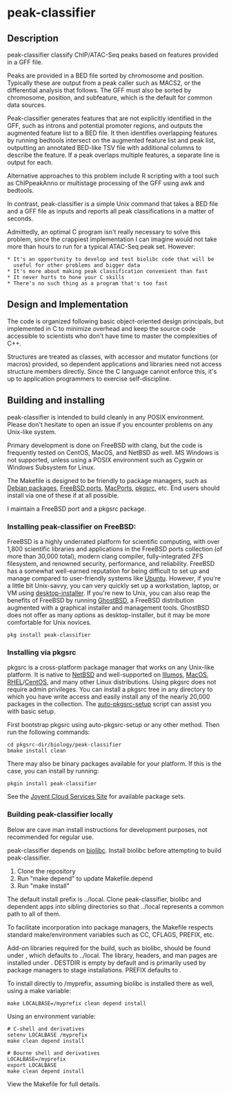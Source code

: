 # peak-classifier

## Description

peak-classifier classify ChIP/ATAC-Seq peaks based on features provided in
a GFF file.

Peaks are provided in a BED file sorted by chromosome and position.  Typically
these are output from a peak caller such as MACS2, or the differential
analysis that follows.  The GFF must also be sorted by chromosome, position,
and subfeature, which is the default for common data sources.

Peak-classifier generates features that are not explicitly identified in the
GFF, such as introns and potential promoter regions, and outputs the augmented
feature list to a BED file.  It then identifies overlapping features by
running bedtools intersect on the augmented feature list and peak list,
outputting an annotated BED-like TSV file with additional columns to describe
the feature.  If a peak overlaps multiple features, a separate line is output
for each.

Alternative approaches to this problem include R scripting with a tool such
as ChIPpeakAnno or multistage processing of the GFF using awk and bedtools.

In contrast, peak-classifier is a simple Unix command that takes a BED file
and a GFF file as inputs and reports all peak classifications in a matter of
seconds.

Admittedly, an optimal C program isn't really necessary to solve this problem,
since the crappiest implementation I can imagine would not take more than
hours to run for a typical ATAC-Seq peak set.  However:

    * It's an opportunity to develop and test biolibc code that will be
      useful for other problems and bigger data
    * It's more about making peak classification convenient than fast
    * It never hurts to hone your C skills
    * There's no such thing as a program that's too fast

## Design and Implementation

The code is organized following basic object-oriented design principals, but
implemented in C to minimize overhead and keep the source code accessible to
scientists who don't have time to master the complexities of C++.

Structures are treated as classes, with accessor and mutator functions
(or macros) provided, so dependent applications and libraries need not access
structure members directly.  Since the C language cannot enforce this, it's
up to application programmers to exercise self-discipline.

## Building and installing

peak-classifier is intended to build cleanly in any POSIX environment.  Please
don't hesitate to open an issue if you encounter problems on any
Unix-like system.

Primary development is done on FreeBSD with clang, but the code is frequently
tested on CentOS, MacOS, and NetBSD as well.  MS Windows is not supported,
unless using a POSIX environment such as Cygwin or Windows Subsystem for Linux.

The Makefile is designed to be friendly to package managers, such as
[Debian packages](https://www.debian.org/distrib/packages),
[FreeBSD ports](https://www.freebsd.org/ports/),
[MacPorts](https://www.macports.org/), [pkgsrc](https://pkgsrc.org/), etc.
End users should install via one of these if at all possible.

I maintain a FreeBSD port and a pkgsrc package.

### Installing peak-classifier on FreeBSD:

FreeBSD is a highly underrated platform for scientific computing, with over
1,800 scientific libraries and applications in the FreeBSD ports collection
(of more than 30,000 total), modern clang compiler, fully-integrated ZFS
filesystem, and renowned security, performance, and reliability.
FreeBSD has a somewhat well-earned reputation for being difficult to set up
and manage compared to user-friendly systems like [Ubuntu](https://ubuntu.com/).
However, if you're a little bit Unix-savvy, you can very quickly set up a
workstation, laptop, or VM using
[desktop-installer](http://www.acadix.biz/desktop-installer.php).  If
you're new to Unix, you can also reap the benefits of FreeBSD by running
[GhostBSD](https://ghostbsd.org/), a FreeBSD distribution augmented with a
graphical installer and management tools.  GhostBSD does not offer as many
options as desktop-installer, but it may be more comfortable for Unix novices.

```
pkg install peak-classifier
```

### Installing via pkgsrc

pkgsrc is a cross-platform package manager that works on any Unix-like
platform. It is native to [NetBSD](https://www.netbsd.org/) and well-supported
on [Illumos](https://illumos.org/), [MacOS](https://www.apple.com/macos/),
[RHEL](https://www.redhat.com)/[CentOS](https://www.centos.org/), and
many other Linux distributions.
Using pkgsrc does not require admin privileges.  You can install a pkgsrc
tree in any directory to which you have write access and easily install any
of the nearly 20,000 packages in the collection.  The
[auto-pkgsrc-setup](http://netbsd.org/~bacon/) script can assist you with
basic setup.

First bootstrap pkgsrc using auto-pkgsrc-setup or any
other method.  Then run the following commands:

```
cd pkgsrc-dir/biology/peak-classifier
bmake install clean
```

There may also be binary packages available for your platform.  If this is
the case, you can install by running:

```
pkgin install peak-classifier
```

See the [Joyent Cloud Services Site](https://pkgsrc.joyent.com/) for
available package sets.

### Building peak-classifier locally

Below are cave man install instructions for development purposes, not
recommended for regular use.

peak-classifier depends on [biolibc](https://github.com/auerlab/biolibc).
Install biolibc before attempting to build peak-classifier.

1. Clone the repository
2. Run "make depend" to update Makefile.depend
3. Run "make install"

The default install prefix is ../local.  Clone peak-classifier, biolibc and dependent
apps into sibling directories so that ../local represents a common path to all
of them.

To facilitate incorporation into package managers, the Makefile respects
standard make/environment variables such as CC, CFLAGS, PREFIX, etc.  

Add-on libraries required for the build, such as biolibc, should be found
under , which defaults to ../local.
The library, headers, and man pages are installed under
.  DESTDIR is empty by default and is primarily used by
package managers to stage installations.  PREFIX defaults to .

To install directly to /myprefix, assuming biolibc is installed there as well,
using a make variable:

```
make LOCALBASE=/myprefix clean depend install
```

Using an environment variable:

```
# C-shell and derivatives
setenv LOCALBASE /myprefix
make clean depend install

# Bourne shell and derivatives
LOCALBASE=/myprefix
export LOCALBASE
make clean depend install
```

View the Makefile for full details.
